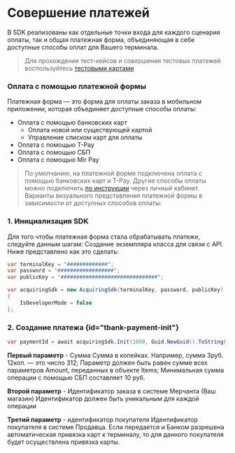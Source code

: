 # Совершение платежей

В SDK реализованы как отдельные точки входа для каждого сценария оплаты, так и общая платежная форма, объединяющая в
себе доступные способы оплат для Вашего терминала.

> Для прохождения тест-кейсов и совершения тестовых платежей
> воспользуйтесь [тестовыми картами](https://www.tinkoff.ru/kassa/dev/payments/index.html#tag/Testovye-karty)

### Оплата с помощью платежной формы

Платежная форма — это форма для оплаты заказа в мобильном приложении, которая объединяет доступные способы оплаты:

- Оплата с помощью банковских карт
    - Оплата новой или существующей картой
    - Управление списком карт для оплаты
- Оплата с помощью T-Pay
- Оплата с помощью СБП
- Оплата с помощью Mir Pay

> По умолчанию, на платежной форме подключена оплата с помощью банковских карт и T-Pay.
> Другие способы оплаты можно
> подключить [по инструкции](https://opensource.tbank.ru/mobile-tech/asdk-android/-/blob/master/Docs/PersonalAccountSettings.md)
> через личный кабинет.
> Варианты визуального представления платежной формы в зависимости от доступных способов оплаты:

### 1. Инициализация SDK

Для того чтобы платежная форма стала обрабатывать платежи, следуйте данным шагам:
Создание экземпляра класса для связи с API. Ниже представлено как это сделать:

```C#
var terminalKey = "#############";
var password = "##################";
var publicKey = "###############################";

var acquiringSdk = new AcquiringSdk(terminalKey, password, publicKey)
{
    IsDeveloperMode = false
};
```

### 2. Создание платежа {id="tbank-payment-init"}

```C#
var paymentId = await acquiringSdk.Init(1000, Guid.NewGuid().ToString(), "RcPay-2024");
```

**Первый параметр** - Сумма
Сумма в копейках. Например, сумма 3руб. 12коп. — это число 312;
Параметр должен быть равен сумме всех параметров Amount, переданных в объекте Items;
Минимальная сумма операции с помощью СБП составляет 10 руб.

**Второй параметр** - Идентификатор заказа в системе Мерчанта (Ваш магазин)
Идентификатор должен быть уникальным для каждой операции

**Третий параметр** - идентификатор покупателя
Идентификатор покупателя в системе Продавца. Если передается и Банком разрешена автоматическая привязка карт к
терминалу,
то для данного покупателя будет осуществлена привязка карты.